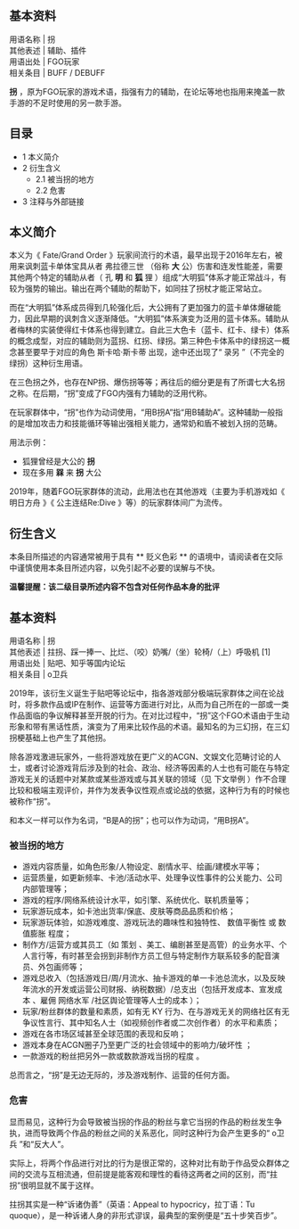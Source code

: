 **基本资料**  
---  
用语名称  |  拐   
其他表述  |  辅助、插件   
用语出处  |  FGO玩家   
相关条目  |  BUFF  /  DEBUFF   
  
**拐** ，原为FGO玩家的游戏术语，指强有力的辅助，在论坛等地也指用来掩盖一款手游的不足时使用的另一款手游。

##  目录

  * 1  本义简介 
  * 2  衍生含义 
    * 2.1  被当拐的地方 
    * 2.2  危害 
  * 3  注释与外部链接 

##  本义简介

本义为《  Fate/Grand Order  》玩家间流行的术语，最早出现于2016年左右，被用来讽刺蓝卡单体宝具从者  弗拉德三世  （俗称 **大**
公）伤害和连发性能差，需要其他两个特定的辅助从者（  孔 **明** 和  **狐** 狸
）组成“大明狐”体系才能正常战斗，有较为强势的输出。输出在两个辅助的帮助下，如同拄了拐杖才能正常站立。

而在“大明狐”体系成员得到几轮强化后，大公拥有了更加强力的蓝卡单体爆破能力，因此早期的讽刺含义逐渐降低。“大明狐”体系演变为泛用的蓝卡体系。辅助从者梅林的实装使得红卡体系也得到建立。自此三大色卡（蓝卡、红卡、绿卡）体系的概念成型，对应的辅助则为蓝拐、红拐、绿拐。第三种色卡体系中的绿拐这一概念甚至要早于对应的角色
斯卡哈·斯卡蒂  出现，途中还出现了“  录另  ”（不完全的绿拐）这种衍生用语。

在三色拐之外，也存在NP拐、爆伤拐等等；再往后的细分更是有了所谓七大名拐之称。在后期，“拐”变成了FGO内强有力辅助的泛用代称。

在玩家群体中，“拐”也作为动词使用，“用B拐A”指“用B辅助A”。这种辅助一般指的是增加攻击力和技能循环等输出强相关能力，通常奶和盾不被划入拐的范畴。

用法示例：

  * 狐狸曾经是大公的 **拐**
  * 现在多用  **槑** 来 **拐** 大公 

2019年，随着FGO玩家群体的流动，此用法也在其他游戏（主要为手机游戏如《  明日方舟  》《  公主连结Re:Dive  》等）的玩家群体间广为流传。

##  衍生含义

本条目所描述的内容通常被用于具有 ** 贬义色彩  ** 的语境中，请阅读者在交际中谨慎使用本条目所述内容，以免引起不必要的误解与不快。

**温馨提醒：该二级目录所述内容不包含对任何作品本身的批评**

**基本资料**  
---  
用语名称  |  拐   
其他表述  |  拄拐、踩一捧一、比烂、（咬）奶嘴/（坐）轮椅/（上）呼吸机  [1]   
用语出处  |  贴吧、知乎等国内论坛   
相关条目  |  o卫兵   
  
2019年，该衍生义诞生于贴吧等论坛中，指各游戏部分极端玩家群体之间在论战时，将多款作品或IP在制作、运营等方面进行对比，从而为自己所在的一部或一类作品面临的争议解释甚至开脱的行为。在对比过程中，“拐”这个FGO术语由于生动形象和带有黑话性质，演变为了用来比较作品的术语。最知名的为三幻拐，在三幻拐梗基础上也产生了其他拐。

除各游戏激进玩家外，一些将游戏放在更广义的ACGN、文娱文化范畴讨论的人士，或者讨论游戏背后涉及到的社会、政治、经济等因素的人士也有可能在与特定游戏无关的话题中对某款或某些游戏或与其关联的领域（见
下文举例  ）作不合理比较和极端主观评价，并作为发表争议性观点或论战的依据，这种行为有的时候也被称作“拐”。

和本义一样可以作为名词，“B是A的拐”；也可以作为动词，“用B拐A”。

###  被当拐的地方

  * 游戏内容质量，如角色形象/人物设定、剧情水平、绘画/建模水平等； 
  * 运营质量，如更新频率、卡池/活动水平、处理争议性事件的公关能力、公司内部管理等； 
  * 游戏的程序/网络系统设计水平，如引擎、系统优化、联机质量等； 
  * 玩家游玩成本，如卡池出货率/保底、皮肤等商品品质和价格； 
  * 玩家游玩体验，如游戏难度、游戏玩法的趣味性和独特性、  数值平衡性  或  数值膨胀  程度； 
  * 制作方/运营方或其员工（如  策划  、美工、编剧甚至是高管）的业务水平、个人言行等，有时甚至会拐到非制作方员工但与特定制作方联系较多的配音演员、外包画师等； 
  * 游戏总收入（包括游戏日/周/月流水、抽卡游戏的单一卡池总流水，以及反映年流水的开发或运营公司财报、纳税数据）/总支出（包括开发成本、宣发成本  、雇佣  网络水军  /社区舆论管理等人士的成本  ）； 
  * 玩家/粉丝群体的数量和素质，如有无  KY  行为、在与游戏无关的网络社区有无争议性言行、其中知名人士（如视频创作者或二次创作者）的水平和素质； 
  * 游戏在各市场区域甚至全球范围的表现和反响； 
  * 游戏本身在ACGN圈子乃至更广泛的社会领域中的影响力/破坏性  ； 
  * 一款游戏的粉丝把另外一款或数款游戏当拐的程度  。 

总而言之，“拐”是无边无际的，涉及游戏制作、运营的任何方面。

###  危害

显而易见，这种行为会导致被当拐的作品的粉丝与拿它当拐的作品的粉丝发生争执，进而导致两个作品的粉丝之间的关系恶化，同时这种行为会产生更多的“  o卫兵
”和“反大人”。

实际上，将两个作品进行对比的行为是很正常的，这种对比有助于作品受众群体之间的交流与互相流通，但前提是能客观和理性的看待这两者之间的区别，而“拄拐”很明显就不属于这样。

拄拐其实是一种“诉诸伪善”（英语：Appeal to hypocricy，拉丁语：Tu
quoque），是一种诉诸人身的非形式谬误，最典型的案例便是“五十步笑百步”。
